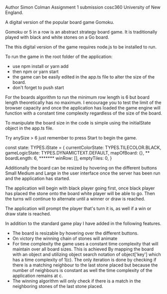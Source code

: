 Author Simon Colman
Assignment 1 submission cosc360 University of New England.

A digital version of the popular board game Gomoku.

Gomoku or 5 in a row is an abstract strategy board game. It is traditionally played with black and white stones on a Go board. 

The this digital version of the game requires node.js to be installed to run.

To run the game in the root folder of the application:

* use npm install or yarn add 
* then npm or yarn start
* the game can be easily edited in the app.ts file to alter the size of the board.
* don't forget to push start

For the boards algorithm to run the minimum row length is 6 but board length theoretically has no maximum. I encourage you to test the limit of the browser capacity and once the application has loaded the game engine will function with a constant time complexity regardless of the size of the board. 

To manipulate the board size in the code is simple using the initialState object in the app.ts file. 

Try anySize > 6 just remember to press Start to begin the game. 

const state: TYPES.iState = {
    currentColorState: TYPES.TILECOLOR.BLACK,
    gameLogicState: TYPES.DYNAMICTEXT.DEFAULT,
    mapOfBoard: {},
**  boardLength: 6, *******
    winRow: [],
    emptyTiles: 0,
}

Additionally the board can be resized by hovering on the different buttons Small Medium and Large in the user interface once the server has been run and the application has started.

The application will begin with black player going first, once black player has placed the stone onto the board white player will be able to go. Then the turns will continue to alternate until a winner or draw is reached. 

The application will prompt the player that's turn it is, as well if a win or draw state is reached.

In addition to the standard game play I have added in the following features. 

* The board is resizable by hovering over the different buttons. 
* On victory the winning chain of stones will animate
* For time complexity the game uses a constant time complexity that will maintain over all board sizes. This is achieved By mapping the board with an object and utilizing object search notation of object['key'] which has a time complexity of 1(c). The only iteration is done by checking if there is a matching neighbour to the last stone placed but because the number of neighbours is constant as well the time complexity of the application remains at c. 
* The winning algorithm will only check if there is a match in the neighboring stones of the last stone placed. 



